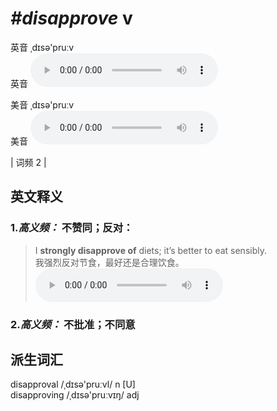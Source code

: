# ***\#disapprove*** v
英音 ˌdɪsə'pruːv  
英音
<audio src="./media/disapprove-B.aac" controls="controls"></audio>

美音 ˌdɪsə'pruːv  
美音
<audio src="./media/disapprove.aac" controls="controls"></audio>



| 词频 2 |  

英文释义
---
### 1.*高义频：* **不赞同；反对：**  

 > I **strongly disapprove of** diets; it’s better to eat sensibly.   
 > 我强烈反对节食，最好还是合理饮食。    
<audio src="./media/P134 disapprove1.aac" controls="controls"></audio>

### 2.*高义频：* **不批准；不同意**  


派生词汇
---
 disapproval /ˌdɪsə'pruːvl/ n [U]   
disapproving /ˌdɪsə'pruːvɪŋ/ adj   

